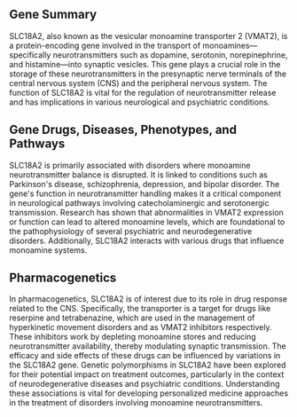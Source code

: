 ## Gene Summary
SLC18A2, also known as the vesicular monoamine transporter 2 (VMAT2), is a protein-encoding gene involved in the transport of monoamines—specifically neurotransmitters such as dopamine, serotonin, norepinephrine, and histamine—into synaptic vesicles. This gene plays a crucial role in the storage of these neurotransmitters in the presynaptic nerve terminals of the central nervous system (CNS) and the peripheral nervous system. The function of SLC18A2 is vital for the regulation of neurotransmitter release and has implications in various neurological and psychiatric conditions.

## Gene Drugs, Diseases, Phenotypes, and Pathways
SLC18A2 is primarily associated with disorders where monoamine neurotransmitter balance is disrupted. It is linked to conditions such as Parkinson's disease, schizophrenia, depression, and bipolar disorder. The gene's function in neurotransmitter handling makes it a critical component in neurological pathways involving catecholaminergic and serotonergic transmission. Research has shown that abnormalities in VMAT2 expression or function can lead to altered monoamine levels, which are foundational to the pathophysiology of several psychiatric and neurodegenerative disorders. Additionally, SLC18A2 interacts with various drugs that influence monoamine systems.

## Pharmacogenetics
In pharmacogenetics, SLC18A2 is of interest due to its role in drug response related to the CNS. Specifically, the transporter is a target for drugs like reserpine and tetrabenazine, which are used in the management of hyperkinetic movement disorders and as VMAT2 inhibitors respectively. These inhibitors work by depleting monoamine stores and reducing neurotransmitter availability, thereby modulating synaptic transmission. The efficacy and side effects of these drugs can be influenced by variations in the SLC18A2 gene. Genetic polymorphisms in SLC18A2 have been explored for their potential impact on treatment outcomes, particularly in the context of neurodegenerative diseases and psychiatric conditions. Understanding these associations is vital for developing personalized medicine approaches in the treatment of disorders involving monoamine neurotransmitters.